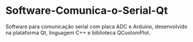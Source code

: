 # Software-Comunica-o-Serial-Qt
Software para comunicação serial com placa ADC e Arduino, desenvolvido na plataforma Qt, linguagem C++ e biblioteca QCustomPlot.
